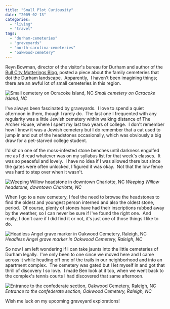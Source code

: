 ```yaml
---
title: "Small Plot Curiousity"
date: "2009-02-13"
categories:
  - "living"
  - "travel"
tags:
  - "durham-cemeteries"
  - "graveyards"
  - "north-carolina-cemeteries"
  - "oakwood-cemetery"
---
```


Reyn Bowman, director of the visitor's bureau for Durham and author of the [Bull City Mutterings Blog,](http://durham-nc.com/reynblog) posted a piece about the family cemeteries that dot the Durham landscape.  Apparently,  I haven't been imagining things; there are an awful lot of small cemeteries in this region.

![Small cemetery on Ocracoke Island, NC](https://d2ypg8o05lff0b.cloudfront.net/wp-content/uploads/sites/3/2009/02/ocracoke-cemetary-300x198.jpg "ocracoke-cemetary") *Small cemetery on Ocracoke Island, NC*

I've always been fascinated by graveyards.  I love to spend a quiet afternoon in them, though I rarely do.  The last one I frequented with any regularity was a little Jewish cemetery within walking distance of The Archer House, where I spent my last two years of college.  I don't remember how I know it was a Jewish cemetery but I do remember that a cat used to jump in and out of the headstones occasionally, which was obviously a big draw for a pet-starved college student.

<!--more-->

I'd sit on one of the moss-infested stone benches until darkness engulfed me as I'd read whatever was on my syllabus list for that week's classes.  It was so peaceful and lovely.  I have no idea if I was allowed there but since the gates were often unlocked, I figured it was okay.  Not that the low fence was hard to step over when it wasn't.

![Weeping Willow headstone in downtown Charlotte, NC](https://d2ypg8o05lff0b.cloudfront.net/wp-content/uploads/sites/3/2009/02/005_15a.jpg "005_15a") *Weeping Willow headstone, downtown Charlotte, NC*

When I go to a new cemetery, I feel the need to browse the headstones to find the oldest and youngest person interned and also the oldest stone, period.  Of course, plenty of stones have had their inscriptions rubbed away by the weather, so I can never be sure if I've found the right one.  And really, I don't care if I did find it or not, it's just one of those things I like to do.

![Headless Angel grave marker in Oakwood Cemetery, Raleigh, NC](https://d2ypg8o05lff0b.cloudfront.net/wp-content/uploads/sites/3/2009/02/headless-angel-199x300.jpg "headless-angel") *Headless Angel grave marker in Oakwood Cemetery, Raleigh, NC*

So now I am left wondering if I can take jaunts into the little cemeteries of Durham legally.  I've only been to one since we moved here and I came across it while heading off one of the trails in our neighborhood and into an apartment complex.  The cemetery was gated but I let myself in and got that thrill of discovery I so love.  I made Ben look at it too, when we went back to the complex's tennis courts I had discovered that same afternoon.

![Entrance to the confederate section, Oakwood Cemetery, Raleigh, NC](https://d2ypg8o05lff0b.cloudfront.net/wp-content/uploads/sites/3/2009/02/entrance-confed-cem-300x193.jpg "entrance-confed-cem") *Entrance to the confederate section, Oakwood Cemetery, Raleigh, NC*

Wish me luck on my upcoming graveyard explorations!
